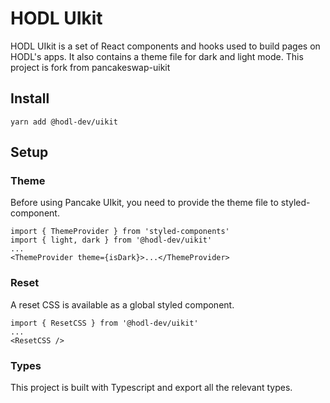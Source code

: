 # HODL UIkit

HODL UIkit is a set of React components and hooks used to build pages on HODL's apps. It also contains a theme file for dark and light mode.
This project is fork from pancakeswap-uikit

## Install

`yarn add @hodl-dev/uikit`

## Setup

### Theme

Before using Pancake UIkit, you need to provide the theme file to styled-component.

```
import { ThemeProvider } from 'styled-components'
import { light, dark } from '@hodl-dev/uikit'
...
<ThemeProvider theme={isDark}>...</ThemeProvider>
```

### Reset

A reset CSS is available as a global styled component.

```
import { ResetCSS } from '@hodl-dev/uikit'
...
<ResetCSS />
```

### Types

This project is built with Typescript and export all the relevant types.
